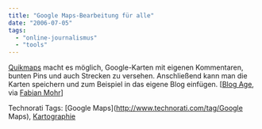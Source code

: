 ```yaml
---
title: "Google Maps-Bearbeitung für alle"
date: "2006-07-05"
tags: 
  - "online-journalismus"
  - "tools"
---
```


[Quikmaps](http://quikmaps.geotripping.com/new) macht es möglich, Google-Karten mit eigenen Kommentaren, bunten Pins und auch Strecken zu versehen. Anschließend kann man die Karten speichern und zum Beispiel in das eigene Blog einfügen. \[[Blog Age](http://www.blogh.de/594), via [Fabian Mohr](http://www.notebook-onlinejournalismus.de/2006/06/27/quikmaps/)\]  

Technorati Tags: [Google Maps](http://www.technorati.com/tag/Google Maps), [Kartographie](http://www.technorati.com/tag/Kartographie)
